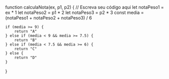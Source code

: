 function calculaNota(ex, p1, p2) {
    // Escreva seu código aqui
    let notaPeso1 = ex * 1
    let notaPeso2 = p1 * 2
    let notaPeso3 = p2 * 3
    const media = (notaPeso1 + notaPeso2 + notaPeso3) / 6

    if (media >= 9) {
        return "A"
    } else if (media < 9 && media >= 7.5) {
        return "B"
    } else if (media < 7.5 && media >= 6) {
        return "C"
    } else {
        return "D"
    }
}